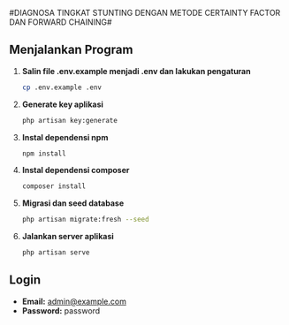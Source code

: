 #DIAGNOSA TINGKAT STUNTING DENGAN METODE CERTAINTY FACTOR DAN FORWARD CHAINING#

## Menjalankan Program

1. **Salin file .env.example menjadi .env dan lakukan pengaturan**
    ```bash
    cp .env.example .env
    ```

2. **Generate key aplikasi**
    ```bash
    php artisan key:generate
    ```

3. **Instal dependensi npm**
    ```bash
    npm install
    ```

4. **Instal dependensi composer**
    ```bash
    composer install
    ```

5. **Migrasi dan seed database**
    ```bash
    php artisan migrate:fresh --seed
    ```

6. **Jalankan server aplikasi**
    ```bash
    php artisan serve
    ```

## Login

- **Email:** admin@example.com
- **Password:** password
